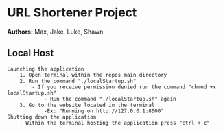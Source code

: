 # URL Shortener Project
**Authors:** Max, Jake, Luke, Shawn
## Local Host
```
Launching the application
    1. Open terminal within the repos main directory
    2. Run the command "./localStartup.sh"
        - If you receive permission denied run the command "chmod +x localStartup.sh"
            - Run the command "./localStartup.sh" again
    3. Go to the website located in the terminal
            -Ex: "Running on http://127.0.0.1:8000"
Shutting down the application
    - Within the terminal hosting the application press "ctrl + c"
```
